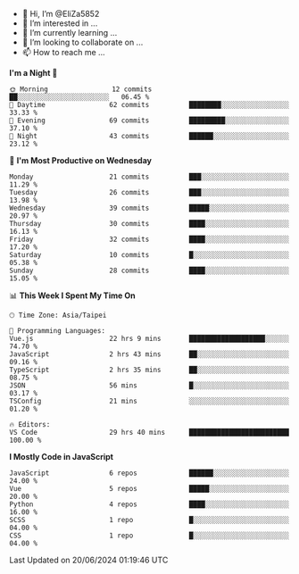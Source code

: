 - 👋 Hi, I’m @EliZa5852
- 👀 I’m interested in ...
- 🌱 I’m currently learning ...
- 💞️ I’m looking to collaborate on ...
- 📫 How to reach me ...

<!--START_SECTION:waka-->
**I'm a Night 🦉** 

```text
🌞 Morning                12 commits          ██░░░░░░░░░░░░░░░░░░░░░░░   06.45 % 
🌆 Daytime                62 commits          ████████░░░░░░░░░░░░░░░░░   33.33 % 
🌃 Evening                69 commits          █████████░░░░░░░░░░░░░░░░   37.10 % 
🌙 Night                  43 commits          ██████░░░░░░░░░░░░░░░░░░░   23.12 % 
```
📅 **I'm Most Productive on Wednesday** 

```text
Monday                   21 commits          ███░░░░░░░░░░░░░░░░░░░░░░   11.29 % 
Tuesday                  26 commits          ███░░░░░░░░░░░░░░░░░░░░░░   13.98 % 
Wednesday                39 commits          █████░░░░░░░░░░░░░░░░░░░░   20.97 % 
Thursday                 30 commits          ████░░░░░░░░░░░░░░░░░░░░░   16.13 % 
Friday                   32 commits          ████░░░░░░░░░░░░░░░░░░░░░   17.20 % 
Saturday                 10 commits          █░░░░░░░░░░░░░░░░░░░░░░░░   05.38 % 
Sunday                   28 commits          ████░░░░░░░░░░░░░░░░░░░░░   15.05 % 
```


📊 **This Week I Spent My Time On** 

```text
🕑︎ Time Zone: Asia/Taipei

💬 Programming Languages: 
Vue.js                   22 hrs 9 mins       ███████████████████░░░░░░   74.70 % 
JavaScript               2 hrs 43 mins       ██░░░░░░░░░░░░░░░░░░░░░░░   09.16 % 
TypeScript               2 hrs 35 mins       ██░░░░░░░░░░░░░░░░░░░░░░░   08.75 % 
JSON                     56 mins             █░░░░░░░░░░░░░░░░░░░░░░░░   03.17 % 
TSConfig                 21 mins             ░░░░░░░░░░░░░░░░░░░░░░░░░   01.20 % 

🔥 Editors: 
VS Code                  29 hrs 40 mins      █████████████████████████   100.00 % 
```

**I Mostly Code in JavaScript** 

```text
JavaScript               6 repos             ██████░░░░░░░░░░░░░░░░░░░   24.00 % 
Vue                      5 repos             █████░░░░░░░░░░░░░░░░░░░░   20.00 % 
Python                   4 repos             ████░░░░░░░░░░░░░░░░░░░░░   16.00 % 
SCSS                     1 repo              █░░░░░░░░░░░░░░░░░░░░░░░░   04.00 % 
CSS                      1 repo              █░░░░░░░░░░░░░░░░░░░░░░░░   04.00 % 
```




 Last Updated on 20/06/2024 01:19:46 UTC
<!--END_SECTION:waka-->
